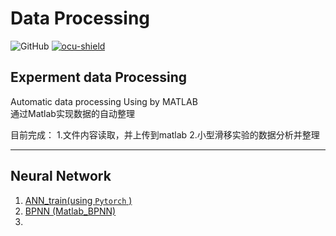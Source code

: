 # Data Processing
![GitHub](https://img.shields.io/github/license/Kaede-cycy/data-prossing?logoColor=green&style=plastic)
[![ocu-shield]][ocu]

## Experment data Processing

Automatic data processing Using by MATLAB  
通过Matlab实现数据的自动整理


目前完成：
1.文件内容读取，并上传到matlab
2.小型滑移实验的数据分析并整理

---

## Neural Network
1. [ANN_train(using `Pytorch` )](Neural%20Network/ANN_train.py)
2. [BPNN (Matlab_BPNN)](Neural%20Network/BPNN-slip%20coefficient.m)
3. 
[ocu]:http://brdg.civil.eng.osaka-cu.ac.jp/index.html
[ocu-shield]:https://img.shields.io/badge/OCU%20-Bridge%20Eng.%20LAB-blue
